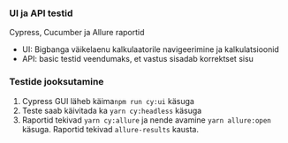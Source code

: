 
### UI ja API testid

Cypress, Cucumber ja Allure raportid

- UI: Bigbanga väikelaenu kalkulaatorile navigeerimine ja kalkulatsioonid
- API: basic testid veendumaks, et vastus sisadab korrektset sisu



### Testide jooksutamine
1. Cypress GUI läheb käima`npm run cy:ui` käsuga
2. Teste saab käivitada ka `yarn cy:headless` käsuga
3. Raportid tekivad `yarn cy:allure` ja nende avamine `yarn allure:open` käsuga. Raportid tekivad `allure-results` kausta.
